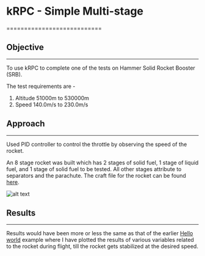 # kRPC - Simple Multi-stage
===========================

## Objective
------------
To use kRPC to complete one of the tests on Hammer Solid Rocket Booster (SRB).

The test requirements are -

  1. Altitude 51000m to 530000m
  2. Speed 140.0m/s to 230.0m/s

## Approach
-----------
Used PID controller to control the throttle by observing the speed of the rocket.

An 8 stage rocket was built which has 2 stages of solid fuel, 1 stage of liquid fuel,
and 1 stage of solid fuel to be tested. All other stages attribute to separators and
the parachute. The craft file for the rocket can be found [here]().

![alt text](https://github.com/amoghskulkarni/kRPC-Projects/blob/master/KRPC_HelloWorld/images/2016-12-25.png "The rocket")

## Results
----------
Results would have been more or less the same as that of the earlier [Hello world]() example
where I have plotted the results of various variables related to the rocket during
flight, till the rocket gets stabilized at the desired speed.
